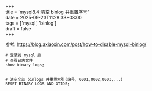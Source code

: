 +++  
title = 'mysql8.4 清空 binlog 并重置序号'  
date = 2025-09-23T11:28:33+08:00  
tags = ['mysql', 'binlog']  
draft = false  
+++  

参考: https://blog.axiaoxin.com/post/how-to-disable-mysql-binlog/


```
# 登录到 mysql 后
# 查看日志文件
show binary logs;


# 清空全部 binlogs 并重置索引(编号, 0001,0002,0003,...)
RESET BINARY LOGS AND GTIDS;



```
